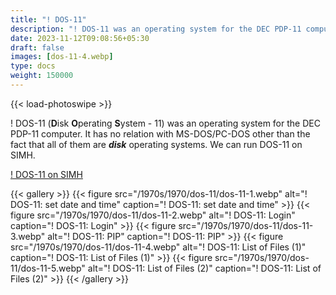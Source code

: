 ```yaml
---
title: "! DOS-11"
description: "! DOS-11 was an operating system for the DEC PDP-11 computer. We can run it on SIMH emulator."
date: 2023-11-12T09:08:56+05:30
draft: false
images: [dos-11-4.webp]
type: docs
weight: 150000
---
```


{{< load-photoswipe >}}

! DOS-11 (**D**isk **O**perating **S**ystem - 11) was an operating system for the DEC PDP-11 computer. It has no relation with MS-DOS/PC-DOS other than the fact that all of them are **_disk_** operating systems. We can run DOS-11 on SIMH.

<section class="section section-sm">
  <div class="container">
    <div class="row justify-content-center text-center">
      <div class="col-lg-5">
        <p><a class="btn btn-primary btn-md px-4 mb-1" href="https://virtualhub.eu.org/1970s/1970/dos-11/simh/" role="button">! DOS-11 on SIMH</a></p>
      </div>
    </div>
  </div>
</section>

{{< gallery >}}
  {{< figure src="/1970s/1970/dos-11/dos-11-1.webp" alt="! DOS-11: set date and time" caption="! DOS-11: set date and time" >}}
  {{< figure src="/1970s/1970/dos-11/dos-11-2.webp" alt="! DOS-11: Login" caption="! DOS-11: Login" >}}
  {{< figure src="/1970s/1970/dos-11/dos-11-3.webp" alt="! DOS-11: PIP" caption="! DOS-11: PIP" >}}
  {{< figure src="/1970s/1970/dos-11/dos-11-4.webp" alt="! DOS-11: List of Files (1)" caption="! DOS-11: List of Files (1)" >}}
  {{< figure src="/1970s/1970/dos-11/dos-11-5.webp" alt="! DOS-11: List of Files (2)" caption="! DOS-11: List of Files (2)" >}}
{{< /gallery >}}
